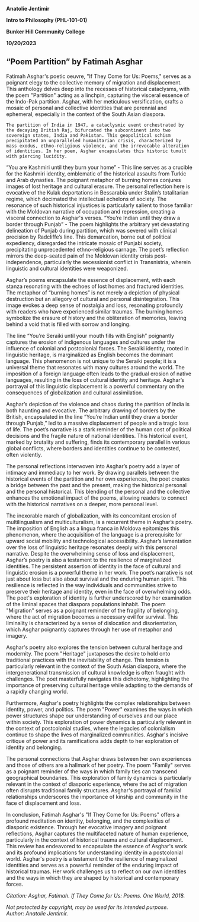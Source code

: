 ﻿
**Anatolie Jentimir**

**Intro to Philosophy (PHL-101-01)**

**Bunker Hill Community College**

**10/20/2023**



 ## “Poem Partition” by Fatimah Asghar
Fatimah Asghar's poetic oeuvre, "If They Come for Us: Poems," serves as a poignant elegy to the collective memory of migration and displacement. This anthology delves deep into the recesses of historical cataclysms, with the poem "Partition" acting as a linchpin, capturing the visceral essence of the Indo-Pak partition. Asghar, with her meticulous versification, crafts a mosaic of personal and collective identities that are perennial and ephemeral, especially in the context of the South Asian diaspora.

 	The partition of India in 1947, a cataclysmic event orchestrated by the decaying British Raj, bifurcated the subcontinent into two sovereign states, India and Pakistan. This geopolitical schism precipitated an unparalleled humanitarian crisis, characterized by mass exodus, ethno-religious violence, and the irrevocable alteration of identities. In her poem, Asghar encapsulates this historic tumult with piercing lucidity.
“You are Kashmiri until they burn your home” - This line serves as a crucible for the Kashmiri identity, emblematic of the historical assaults from Turkic and Arab dynasties. The poignant metaphor of burning homes conjures images of lost heritage and cultural erasure. The personal reflection here is evocative of the Kulak deportations in Bessarabia under Stalin’s totalitarian regime, which decimated the intellectual echelons of society. The resonance of such historical injustices is particularly salient to those familiar with the Moldovan narrative of occupation and repression, creating a visceral connection to Asghar's verses.
“You’re Indian until they draw a border through Punjab” - The poem highlights the arbitrary yet devastating delineation of Punjab during partition, which was severed with clinical precision by Radcliffe’s line. This demarcation, borne out of political expediency, disregarded the intricate mosaic of Punjabi society, precipitating unprecedented ethno-religious carnage. The poet’s reflection mirrors the deep-seated pain of the Moldovan identity crisis post-independence, particularly the secessionist conflict in Transnistria, wherein linguistic and cultural identities were weaponized.

Asghar’s poems encapsulate the essence of displacement, with each stanza resonating with the echoes of lost homes and fractured identities. The metaphor of “burning homes” is not merely a depiction of physical destruction but an allegory of cultural and personal disintegration. This image evokes a deep sense of nostalgia and loss, resonating profoundly with readers who have experienced similar traumas. The burning homes symbolize the erasure of history and the obliteration of memories, leaving behind a void that is filled with sorrow and longing.

The line “You’re Seraiki until your mouth fills with English” poignantly captures the erosion of indigenous languages and cultures under the influence of colonial and postcolonial forces. The Seraiki identity, rooted in linguistic heritage, is marginalized as English becomes the dominant language. This phenomenon is not unique to the Seraiki people; it is a universal theme that resonates with many cultures around the world. The imposition of a foreign language often leads to the gradual erosion of native languages, resulting in the loss of cultural identity and heritage. Asghar’s portrayal of this linguistic displacement is a powerful commentary on the consequences of globalization and cultural assimilation.

Asghar’s depiction of the violence and chaos during the partition of India is both haunting and evocative. The arbitrary drawing of borders by the British, encapsulated in the line “You’re Indian until they draw a border through Punjab,” led to a massive displacement of people and a tragic loss of life. The poet’s narrative is a stark reminder of the human cost of political decisions and the fragile nature of national identities. This historical event, marked by brutality and suffering, finds its contemporary parallel in various global conflicts, where borders and identities continue to be contested, often violently.

The personal reflections interwoven into Asghar’s poetry add a layer of intimacy and immediacy to her work. By drawing parallels between the historical events of the partition and her own experiences, the poet creates a bridge between the past and the present, making the historical personal and the personal historical. This blending of the personal and the collective enhances the emotional impact of the poems, allowing readers to connect with the historical narratives on a deeper, more personal level.

The inexorable march of globalization, with its concomitant erosion of multilingualism and multiculturalism, is a recurrent theme in Asghar’s poetry. The imposition of English as a lingua franca in Moldova epitomizes this phenomenon, where the acquisition of the language is a prerequisite for upward social mobility and technological accessibility. Asghar’s lamentation over the loss of linguistic heritage resonates deeply with this personal narrative.
Despite the overwhelming sense of loss and displacement, Asghar’s poetry is also a testament to the resilience of marginalized identities. The persistent assertion of identity in the face of cultural and linguistic erosion is a powerful theme in her work. The poet’s narrative is not just about loss but also about survival and the enduring human spirit. This resilience is reflected in the way individuals and communities strive to preserve their heritage and identity, even in the face of overwhelming odds.
The poet's exploration of identity is further underscored by her examination of the liminal spaces that diaspora populations inhabit. The poem "Migration" serves as a poignant reminder of the fragility of belonging, where the act of migration becomes a necessary evil for survival. This liminality is characterized by a sense of dislocation and disorientation, which Asghar poignantly captures through her use of metaphor and imagery.

Asghar's poetry also explores the tension between cultural heritage and modernity. The poem "Heritage" juxtaposes the desire to hold onto traditional practices with the inevitability of change. This tension is particularly relevant in the context of the South Asian diaspora, where the intergenerational transmission of cultural knowledge is often fraught with challenges. The poet masterfully navigates this dichotomy, highlighting the importance of preserving cultural heritage while adapting to the demands of a rapidly changing world.

Furthermore, Asghar's poetry highlights the complex relationships between identity, power, and politics. The poem "Power" examines the ways in which power structures shape our understanding of ourselves and our place within society. This exploration of power dynamics is particularly relevant in the context of postcolonial studies, where the legacies of colonialism continue to shape the lives of marginalized communities. Asghar's incisive critique of power and its ramifications adds depth to her exploration of identity and belonging.

The personal connections that Asghar draws between her own experiences and those of others are a hallmark of her poetry. The poem "Family" serves as a poignant reminder of the ways in which family ties can transcend geographical boundaries. This exploration of family dynamics is particularly relevant in the context of diasporic experience, where the act of migration often disrupts traditional family structures. Asghar's portrayal of familial relationships underscores the importance of kinship and community in the face of displacement and loss.

In conclusion, Fatimah Asghar's "If They Come for Us: Poems" offers a profound meditation on identity, belonging, and the complexities of diasporic existence. Through her evocative imagery and poignant reflections, Asghar captures the multifaceted nature of human experience, particularly in the context of historical trauma and cultural displacement. This review has endeavored to encapsulate the essence of Asghar's work and its profound implications for understanding identity in a postcolonial world. Asghar's poetry is a testament to the resilience of marginalized identities and serves as a powerful reminder of the enduring impact of historical traumas. Her work challenges us to reflect on our own identities and the ways in which they are shaped by historical and contemporary forces.

_Citation: Asghar, Fatimah. If They Come for Us: Poems. One World, 2018._



_Not protected by copyright, may be used for its intended purpose._  
_Author: Anatolie Jentimir._